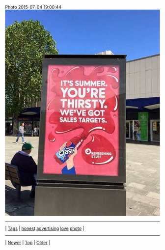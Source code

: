<!--
title: Photo 2015-07-04 19
date: 2020-06-28T15:02:25.071Z
tags: honest, advertising, love, photo
-->












Photo 2015-07-04 19:00:44
![](123219452382-0.jpg)

<!--BOTTOM-POST-NAVIGATION-->
---

| [Tags](tags.md) | [honest](tag-honest.md) [advertising](tag-advertising.md) [love](tag-love.md) [photo](tag-photo.md) |

---

| [Newer](122075076322.md) | [Top](index.md) | [Older](123884671937.md) |